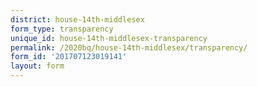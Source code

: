 ```yaml
---
district: house-14th-middlesex
form_type: transparency
unique_id: house-14th-middlesex-transparency
permalink: /2020bq/house-14th-middlesex/transparency/
form_id: '201707123019141'
layout: form
---
```

